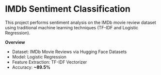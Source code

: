 # IMDb Sentiment Classification

This project performs sentiment analysis on the IMDb movie review dataset using traditional machine learning techniques (TF-IDF and Logistic Regression).

**Overview**
- Dataset: IMDb Movie Reviews via Hugging Face Datasets
- Model: Logistic Regression
- Feature Extraction: TF-IDF Vectorizer
- Accuracy: **~89.5%**
